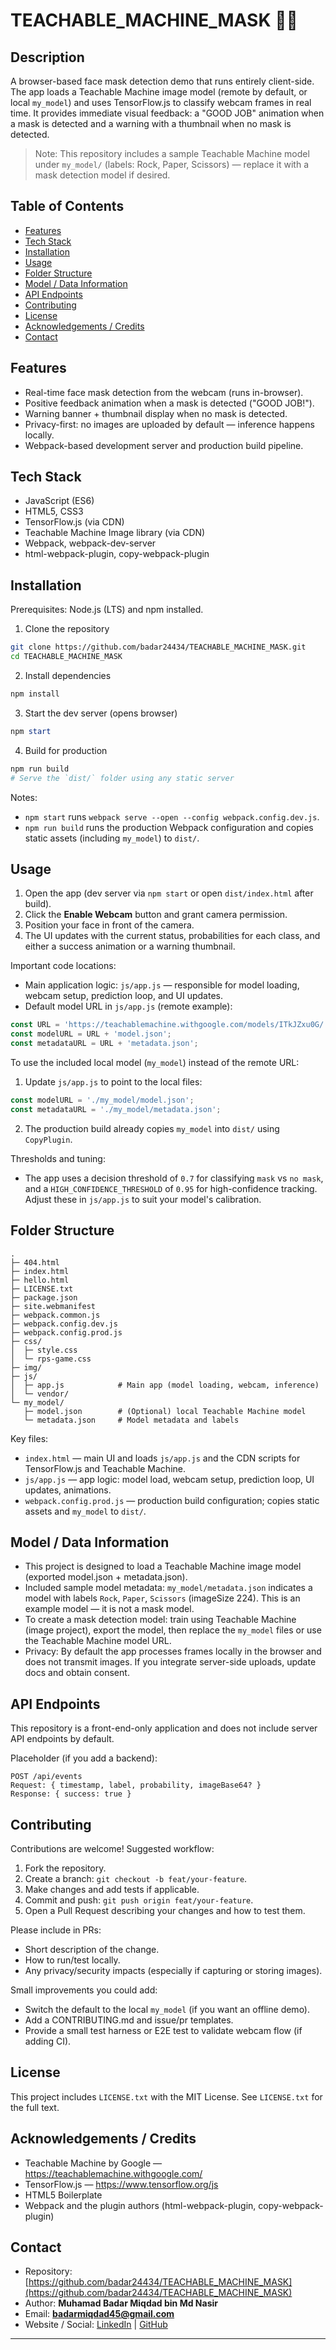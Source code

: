 # TEACHABLE_MACHINE_MASK 🧠🚀

## Description

A browser-based face mask detection demo that runs entirely client-side. The app loads a Teachable Machine image model (remote by default, or local `my_model`) and uses TensorFlow.js to classify webcam frames in real time. It provides immediate visual feedback: a "GOOD JOB" animation when a mask is detected and a warning with a thumbnail when no mask is detected.

> Note: This repository includes a sample Teachable Machine model under `my_model/` (labels: Rock, Paper, Scissors) — replace it with a mask detection model if desired.

## Table of Contents

- [Features](#features)
- [Tech Stack](#tech-stack)
- [Installation](#installation)
- [Usage](#usage)
- [Folder Structure](#folder-structure)
- [Model / Data Information](#model--data-information)
- [API Endpoints](#api-endpoints)
- [Contributing](#contributing)
- [License](#license)
- [Acknowledgements / Credits](#acknowledgements--credits)
- [Contact](#contact)

## Features

- Real-time face mask detection from the webcam (runs in-browser).
- Positive feedback animation when a mask is detected ("GOOD JOB!").
- Warning banner + thumbnail display when no mask is detected.
- Privacy-first: no images are uploaded by default — inference happens locally.
- Webpack-based development server and production build pipeline.

## Tech Stack

- JavaScript (ES6)
- HTML5, CSS3
- TensorFlow.js (via CDN)
- Teachable Machine Image library (via CDN)
- Webpack, webpack-dev-server
- html-webpack-plugin, copy-webpack-plugin

## Installation

Prerequisites: Node.js (LTS) and npm installed.

1. Clone the repository

```bash
git clone https://github.com/badar24434/TEACHABLE_MACHINE_MASK.git
cd TEACHABLE_MACHINE_MASK
```

2. Install dependencies

```powershell
npm install
```

3. Start the dev server (opens browser)

```powershell
npm start
```

4. Build for production

```powershell
npm run build
# Serve the `dist/` folder using any static server
```

Notes:

- `npm start` runs `webpack serve --open --config webpack.config.dev.js`.
- `npm run build` runs the production Webpack configuration and copies static assets (including `my_model`) to `dist/`.

## Usage

1. Open the app (dev server via `npm start` or open `dist/index.html` after build).
2. Click the **Enable Webcam** button and grant camera permission.
3. Position your face in front of the camera.
4. The UI updates with the current status, probabilities for each class, and either a success animation or a warning thumbnail.

Important code locations:

- Main application logic: `js/app.js` — responsible for model loading, webcam setup, prediction loop, and UI updates.
- Default model URL in `js/app.js` (remote example):

```js
const URL = 'https://teachablemachine.withgoogle.com/models/ITkJZxu0G/';
const modelURL = URL + 'model.json';
const metadataURL = URL + 'metadata.json';
```

To use the included local model (`my_model`) instead of the remote URL:

1. Update `js/app.js` to point to the local files:

```js
const modelURL = './my_model/model.json';
const metadataURL = './my_model/metadata.json';
```

2. The production build already copies `my_model` into `dist/` using `CopyPlugin`.

Thresholds and tuning:

- The app uses a decision threshold of `0.7` for classifying `mask` vs `no mask`, and a `HIGH_CONFIDENCE_THRESHOLD` of `0.95` for high-confidence tracking. Adjust these in `js/app.js` to suit your model's calibration.

## Folder Structure

```
.
├─ 404.html
├─ index.html
├─ hello.html
├─ LICENSE.txt
├─ package.json
├─ site.webmanifest
├─ webpack.common.js
├─ webpack.config.dev.js
├─ webpack.config.prod.js
├─ css/
│  ├─ style.css
│  └─ rps-game.css
├─ img/
├─ js/
│  ├─ app.js            # Main app (model loading, webcam, inference)
│  └─ vendor/
└─ my_model/
   ├─ model.json        # (Optional) local Teachable Machine model
   └─ metadata.json     # Model metadata and labels
```

Key files:

- `index.html` — main UI and loads `js/app.js` and the CDN scripts for TensorFlow.js and Teachable Machine.
- `js/app.js` — app logic: model load, webcam setup, prediction loop, UI updates, animations.
- `webpack.config.prod.js` — production build configuration; copies static assets and `my_model` to `dist/`.

## Model / Data Information

- This project is designed to load a Teachable Machine image model (exported model.json + metadata.json).
- Included sample model metadata: `my_model/metadata.json` indicates a model with labels `Rock`, `Paper`, `Scissors` (imageSize 224). This is an example model — it is not a mask model.
- To create a mask detection model: train using Teachable Machine (image project), export the model, then replace the `my_model` files or use the Teachable Machine model URL.
- Privacy: By default the app processes frames locally in the browser and does not transmit images. If you integrate server-side uploads, update docs and obtain consent.

## API Endpoints

This repository is a front-end-only application and does not include server API endpoints by default.

Placeholder (if you add a backend):

```
POST /api/events
Request: { timestamp, label, probability, imageBase64? }
Response: { success: true }
```

## Contributing

Contributions are welcome! Suggested workflow:

1. Fork the repository.
2. Create a branch: `git checkout -b feat/your-feature`.
3. Make changes and add tests if applicable.
4. Commit and push: `git push origin feat/your-feature`.
5. Open a Pull Request describing your changes and how to test them.

Please include in PRs:
- Short description of the change.
- How to run/test locally.
- Any privacy/security impacts (especially if capturing or storing images).

Small improvements you could add:
- Switch the default to the local `my_model` (if you want an offline demo).
- Add a CONTRIBUTING.md and issue/pr templates.
- Provide a small test harness or E2E test to validate webcam flow (if adding CI).

## License

This project includes `LICENSE.txt` with the MIT License. See `LICENSE.txt` for the full text.

## Acknowledgements / Credits

- Teachable Machine by Google — https://teachablemachine.withgoogle.com/
- TensorFlow.js — https://www.tensorflow.org/js
- HTML5 Boilerplate
- Webpack and the plugin authors (html-webpack-plugin, copy-webpack-plugin)

## Contact

- Repository: [https://github.com/badar24434/TEACHABLE_MACHINE_MASK](https://github.com/badar24434/TEACHABLE_MACHINE_MASK)
- Author: **Muhamad Badar Miqdad bin Md Nasir**
- Email: **badarmiqdad45@gmail.com**
- Website / Social: [LinkedIn]([https://www.linkedin.com/in/badar-miqdad](https://www.linkedin.com/in/muhamad-badar-miqdad-bin-md-nasir-9404282b8/)) | [GitHub](https://github.com/badar24434)


---


